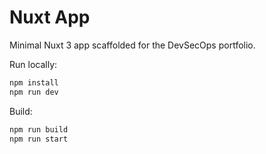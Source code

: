 # Nuxt App

Minimal Nuxt 3 app scaffolded for the DevSecOps portfolio.

Run locally:

```bash
npm install
npm run dev
```

Build:

```bash
npm run build
npm run start
```
